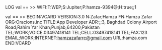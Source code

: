 LOG  val == >> WIFI:T:WEP;S:Jupiter;P:hamza-9394@;H:true;;1  

val == >> BEGIN:VCARD
VERSION:3.0
N:Zafar;Hamza
FN:Hamza Zafar
ORG:Oracions.inc
TITLE:App Developer
ADR:;;3, Baghdad Colony Airport Road;Rahim Yar Khan;Punjab;64200;Pakistan
TEL;WORK;VOICE:03497418141
TEL;CELL:03497418141
TEL;FAX:123
EMAIL;WORK;INTERNET:hamzazafarrc@gmail.com
URL:hamza.com
END:VCARD